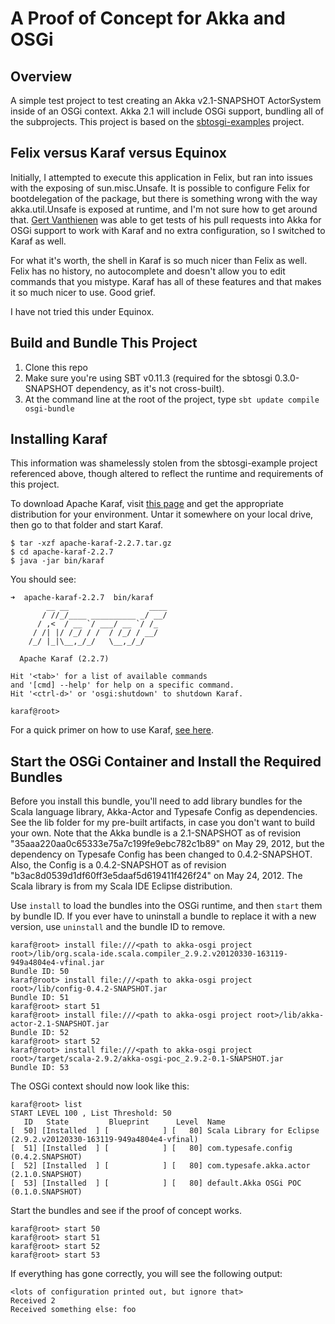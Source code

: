 # A Proof of Concept for Akka and OSGi

## Overview
A simple test project to test creating an Akka v2.1-SNAPSHOT ActorSystem inside of an OSGi context.  Akka 2.1 will include OSGi support, bundling all of the subprojects.  This project is based on the [sbtosgi-examples](https://github.com/oscarvarto/sbtosgi-examples) project.

## Felix versus Karaf versus Equinox
Initially, I attempted to execute this application in Felix, but ran into issues with the exposing of sun.misc.Unsafe.  It is possible to configure Felix for bootdelegation of the package, but there is something wrong with the way akka.util.Unsafe is exposed at runtime, and I'm not sure how to get around that.  [Gert Vanthienen](https://github.com/gertv) was able to get tests of his pull requests into Akka for OSGi support to work with Karaf and no extra configuration, so I switched to Karaf as well.

For what it's worth, the shell in Karaf is so much nicer than Felix as well.  Felix has no history, no autocomplete and doesn't allow you to edit commands that you mistype.  Karaf has all of these features and that makes it so much nicer to use.  Good grief.

I have not tried this under Equinox.

## Build and Bundle This Project
1. Clone this repo
2. Make sure you're using SBT v0.11.3 (required for the sbtosgi 0.3.0-SNAPSHOT dependency, as it's not cross-built).
3. At the command line at the root of the project, type `sbt update compile osgi-bundle`

## Installing Karaf
This information was shamelessly stolen from the sbtosgi-example project referenced above, though altered to reflect the runtime and requirements of this project.

To download Apache Karaf, visit [this page](http://karaf.apache.org/index/community/download.html) and get the appropriate distribution for your environment.  Untar it somewhere on your local drive, then go to that folder and start Karaf.
```
$ tar -xzf apache-karaf-2.2.7.tar.gz
$ cd apache-karaf-2.2.7
$ java -jar bin/karaf
```
You should see:
```
➜  apache-karaf-2.2.7  bin/karaf 
        __ __                  ____      
       / //_/____ __________ _/ __/      
      / ,<  / __ `/ ___/ __ `/ /_        
     / /| |/ /_/ / /  / /_/ / __/        
    /_/ |_|\__,_/_/   \__,_/_/         

  Apache Karaf (2.2.7)

Hit '<tab>' for a list of available commands
and '[cmd] --help' for help on a specific command.
Hit '<ctrl-d>' or 'osgi:shutdown' to shutdown Karaf.

karaf@root> 
```
For a quick primer on how to use Karaf, [see here](http://karaf.apache.org/manual/latest-2.2.x/quick-start.html).

## Start the OSGi Container and Install the Required Bundles
Before you install this bundle, you'll need to add library bundles for the Scala language library, Akka-Actor and Typesafe Config as dependencies.  See the lib folder for my pre-built artifacts, in case you don't want to build your own.  Note that the Akka bundle is a 2.1-SNAPSHOT as of revision "35aaa220aa0c65333e75a7c199fe9ebc782c1b89" on May 29, 2012, but the dependency on Typesafe Config has been changed to 0.4.2-SNAPSHOT.  Also, the Config is a 0.4.2-SNAPSHOT as of revision "b3ac8d0539d1df60ff3e5daaf5d619411f426f24" on May 24, 2012.  The Scala library is from my Scala IDE Eclipse distribution.

Use `install` to load the bundles into the OSGi runtime, and then `start` them by bundle ID.  If you ever have to uninstall a bundle to replace it with a new version, use `uninstall` and the bundle ID to remove.
```
karaf@root> install file:///<path to akka-osgi project root>/lib/org.scala-ide.scala.compiler_2.9.2.v20120330-163119-949a4804e4-vfinal.jar
Bundle ID: 50
karaf@root> install file:///<path to akka-osgi project root>/lib/config-0.4.2-SNAPSHOT.jar
Bundle ID: 51
karaf@root> start 51
karaf@root> install file:///<path to akka-osgi project root>/lib/akka-actor-2.1-SNAPSHOT.jar
Bundle ID: 52
karaf@root> start 52
karaf@root> install file:///<path to akka-osgi project root>/target/scala-2.9.2/akka-osgi-poc_2.9.2-0.1-SNAPSHOT.jar
Bundle ID: 53
```
The OSGi context should now look like this:
```
karaf@root> list
START LEVEL 100 , List Threshold: 50
   ID   State         Blueprint      Level  Name
[  50] [Installed  ] [            ] [   80] Scala Library for Eclipse (2.9.2.v20120330-163119-949a4804e4-vfinal)
[  51] [Installed  ] [            ] [   80] com.typesafe.config (0.4.2.SNAPSHOT)
[  52] [Installed  ] [            ] [   80] com.typesafe.akka.actor (2.1.0.SNAPSHOT)
[  53] [Installed  ] [            ] [   80] default.Akka OSGi POC (0.1.0.SNAPSHOT)
```
Start the bundles and see if the proof of concept works.
```
karaf@root> start 50
karaf@root> start 51
karaf@root> start 52
karaf@root> start 53
```
If everything has gone correctly, you will see the following output:
```
<lots of configuration printed out, but ignore that>
Received 2
Received something else: foo
```